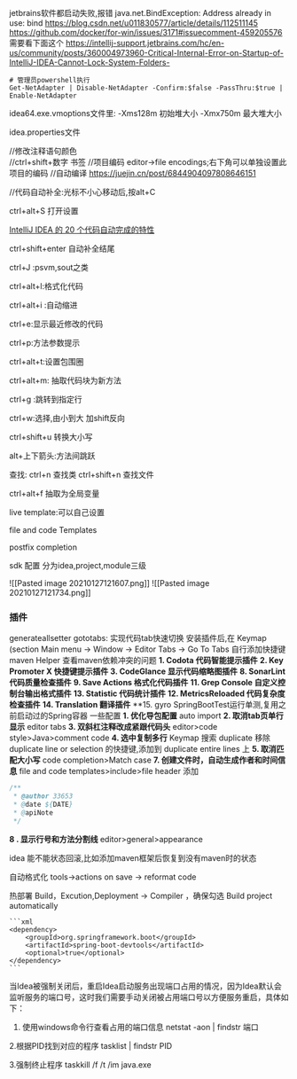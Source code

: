 jetbrains软件都启动失败,报错 java.net.BindException: Address already in use: bind
https://blog.csdn.net/u011830577/article/details/112511145
https://github.com/docker/for-win/issues/3171#issuecomment-459205576
需要看下面这个
https://intellij-support.jetbrains.com/hc/en-us/community/posts/360004973960-Critical-Internal-Error-on-Startup-of-IntelliJ-IDEA-Cannot-Lock-System-Folders-
```shell
# 管理员powershell执行
Get-NetAdapter | Disable-NetAdapter -Confirm:$false -PassThru:$true | Enable-NetAdapter
```


idea64.exe.vmoptions文件里:
-Xms128m	初始堆大小
-Xmx750m 	最大堆大小

idea.properties文件

//修改注释语句颜色  
//ctrl+shift+数字     书签
//项目编码 editor->file encodings;右下角可以单独设置此项目的编码
//自动编译 	https://juejin.cn/post/6844904097808646151 	

//代码自动补全:光标不小心移动后,按alt+C

ctrl+alt+S  打开设置

[IntelliJ IDEA 的 20 个代码自动完成的特性](https://www.oschina.net/translate/top-20-code-completions-in-intellij-idea?cmp)

ctrl+shift+enter 自动补全结尾

ctrl+J :psvm,sout之类

ctrl+alt+l:格式化代码

ctrl+alt+i :自动缩进

ctrl+e:显示最近修改的代码

ctrl+p:方法参数提示

ctrl+alt+t:设置包围圈

ctrl+alt+m: 抽取代码块为新方法

ctrl+g :跳转到指定行

ctrl+w:选择,由小到大  加shift反向

ctrl+shift+u 转换大小写

alt+上下箭头:方法间跳跃

查找:
ctrl+n 查找类
ctrl+shift+n 查找文件

ctrl+alt+f  抽取为全局变量

live template:可以自己设置

file and code Templates

postfix completion

sdk 配置
分为idea,project,module三级

![[Pasted image 20210127121607.png]]
![[Pasted image 20210127121734.png]]

### 插件
generateallsetter
gototabs:
    实现代码tab快速切换
    安装插件后,在 Keymap (section Main menu -> Window -> Editor Tabs -> Go To Tabs 自行添加快捷键
maven Helper
    查看maven依赖冲突的问题
**1. Codota 代码智能提示插件**
**2. Key Promoter X 快捷键提示插件**
**3. CodeGlance 显示代码缩略图插件**
**8. SonarLint 代码质量检查插件**
**9. Save Actions 格式化代码插件**
**11. Grep Console 自定义控制台输出格式插件**
**13. Statistic 代码统计插件**
**12. MetricsReloaded 代码复杂度检查插件**
**14. Translation 翻译插件**
**15. gyro SpringBootTest运行单测,复用之前启动过的Spring容器
一些配置
**1. 优化导包配置**   auto import
**2. 取消tab页单行显示**   editor tabs
**3. 双斜杠注释改成紧跟代码头** editor>code style>Java>comment code
**4. 选中复制多行** Keymap 搜索 duplicate
    移除duplicate line or selection 的快捷键,添加到 duplicate entire lines 上
**5. 取消匹配大小写** code completion>Match case
**7. 创建文件时，自动生成作者和时间信息** file and code templates>include>file header 添加
```java
/**  
 * @author 33653  
 * @date ${DATE}  
 * @apiNote  
 */
```
**8 . 显示行号和方法分割线** editor>general>appearance


idea 能不能状态回滚,比如添加maven框架后恢复到没有maven时的状态

自动格式化   tools->actions on save -> reformat code

热部署 
    Build，Excution,Deployment -> Compiler ，确保勾选 Build project automatically

    ```xml
    <dependency>  
        <groupId>org.springframework.boot</groupId>  
        <artifactId>spring-boot-devtools</artifactId>  
        <optional>true</optional>  
    </dependency>
    ```

当Idea被强制关闭后，重启Idea启动服务出现端口占用的情况，因为Idea默认会监听服务的端口号，这时我们需要手动关闭被占用端口号以方便服务重启，具体如下：

1. 使用windows命令行查看占用的端口信息
netstat -aon | findstr 端口

2.根据PID找到对应的程序
tasklist | findstr PID

3.强制终止程序
taskkill /f /t /im java.exe
